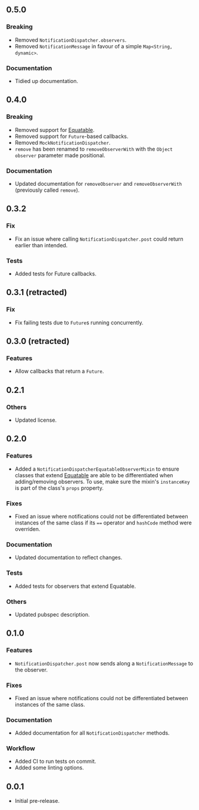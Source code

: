 <!--
## Version
### Breaking
### Features
### Fixes
### Documenetation
### Workflow
### Tests
### Others
-->

## 0.5.0

### Breaking
- Removed `NotificationDispatcher.observers`.
- Removed `NotificationMessage` in favour of a simple `Map<String, dynamic>`.

### Documentation
- Tidied up documentation.

## 0.4.0

### Breaking
- Removed support for [Equatable](https://pub.dev/packages/equatable).
- Removed support for `Future`-based callbacks.
- Removed `MockNotificationDispatcher`.
- `remove` has been renamed to `removeObserverWith` with the `Object observer` parameter made positional.

### Documentation
- Updated documentation for `removeObserver` and `removeObserverWith` (previously called `remove`).

## 0.3.2

### Fix
- Fix an issue where calling `NotificationDispatcher.post` could return earlier than intended.

### Tests
- Added tests for Future callbacks.

## 0.3.1 (retracted)

### Fix
- Fix failing tests due to `Future`s running concurrently.

## 0.3.0 (retracted)

### Features
- Allow callbacks that return a `Future`.

## 0.2.1

### Others
- Updated license.

## 0.2.0

### Features
- Added a `NotificationDispatcherEquatableObserverMixin` to ensure classes that extend [Equatable](https://pub.dev/packages/equatable) are able to be differentiated when adding/removing observers. To use, make sure the mixin's `instanceKey` is part of the class's `props` property.

### Fixes
- Fixed an issue where notifications could not be differentiated between instances of the same class if its `==` operator and `hashCode` method were overriden.

### Documentation
- Updated documentation to reflect changes.

### Tests
- Added tests for observers that extend Equatable.

### Others
- Updated pubspec description.

## 0.1.0

### Features
- `NotificationDispatcher.post` now sends along a `NotificationMessage` to the observer.

### Fixes
- Fixed an issue where notifications could not be differentiated between instances of the same class.

### Documentation
- Added documentation for all `NotificationDispatcher` methods.

### Workflow
- Added CI to run tests on commit.
- Added some linting options.

## 0.0.1

- Initial pre-release.
